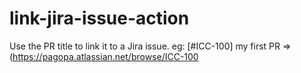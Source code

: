 # link-jira-issue-action

Use the PR title to link it to a Jira issue.
eg:
[#ICC-100] my first PR => (https://pagopa.atlassian.net/browse/ICC-100
